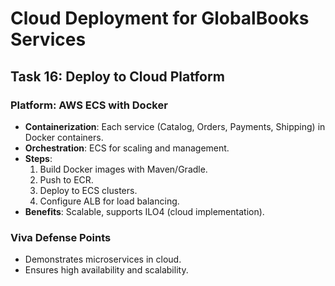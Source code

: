 # Cloud Deployment for GlobalBooks Services

## Task 16: Deploy to Cloud Platform

### Platform: AWS ECS with Docker
- **Containerization**: Each service (Catalog, Orders, Payments, Shipping) in Docker containers.
- **Orchestration**: ECS for scaling and management.
- **Steps**:
  1. Build Docker images with Maven/Gradle.
  2. Push to ECR.
  3. Deploy to ECS clusters.
  4. Configure ALB for load balancing.
- **Benefits**: Scalable, supports ILO4 (cloud implementation).

### Viva Defense Points
- Demonstrates microservices in cloud.
- Ensures high availability and scalability.